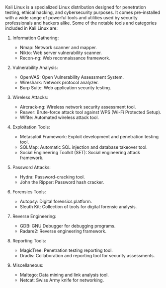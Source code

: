 <p>Kali Linux is a specialized Linux distribution designed for penetration testing, ethical hacking, and cybersecurity purposes. It comes pre-installed with a wide range of powerful tools and utilities used by security professionals and hackers alike. Some of the notable tools and categories included in Kali Linux are:</p>
<ol>
<li>
<p>Information Gathering:</p>
<ul>
<li>Nmap: Network scanner and mapper.</li>
<li>Nikto: Web server vulnerability scanner.</li>
<li>Recon-ng: Web reconnaissance framework.</li>
</ul>
</li>
<li>
<p>Vulnerability Analysis:</p>
<ul>
<li>OpenVAS: Open Vulnerability Assessment System.</li>
<li>Wireshark: Network protocol analyzer.</li>
<li>Burp Suite: Web application security testing.</li>
</ul>
</li>
<li>
<p>Wireless Attacks:</p>
<ul>
<li>Aircrack-ng: Wireless network security assessment tool.</li>
<li>Reaver: Brute-force attack tool against WPS (Wi-Fi Protected Setup).</li>
<li>Wifite: Automated wireless attack tool.</li>
</ul>
</li>
<li>
<p>Exploitation Tools:</p>
<ul>
<li>Metasploit Framework: Exploit development and penetration testing tool.</li>
<li>SQLMap: Automatic SQL injection and database takeover tool.</li>
<li>Social Engineering Toolkit (SET): Social engineering attack framework.</li>
</ul>
</li>
<li>
<p>Password Attacks:</p>
<ul>
<li>Hydra: Password-cracking tool.</li>
<li>John the Ripper: Password hash cracker.</li>
</ul>
</li>
<li>
<p>Forensics Tools:</p>
<ul>
<li>Autopsy: Digital forensics platform.</li>
<li>Sleuth Kit: Collection of tools for digital forensic analysis.</li>
</ul>
</li>
<li>
<p>Reverse Engineering:</p>
<ul>
<li>GDB: GNU Debugger for debugging programs.</li>
<li>Radare2: Reverse engineering framework.</li>
</ul>
</li>
<li>
<p>Reporting Tools:</p>
<ul>
<li>MagicTree: Penetration testing reporting tool.</li>
<li>Dradis: Collaboration and reporting tool for security assessments.</li>
</ul>
</li>
<li>
<p>Miscellaneous:</p>
<ul>
<li>Maltego: Data mining and link analysis tool.</li>
<li>Netcat: Swiss Army knife for networking.</li>
</ul>
</li>
</ol>
